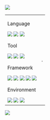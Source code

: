 <a href="https://github.com/bert13069598"><img src="https://capsule-render.vercel.app/api?type=waving&color=1F305F&height=150&section=header&text=BERT's%20Github%20Profile&fontColor=00599C&fontSize=30&animation=fadeIn&fontAlign=50&fontAlignY=33"/></a>
<!--
**bert13069598/bert13069598** is a ✨ _special_ ✨ repository because its `README.md` (this file) appears on your GitHub profile.
Here are some ideas to get you started:

- 🔭 I’m currently working on ...
- 🌱 I’m currently learning ...
- 👯 I’m looking to collaborate on ...
- 🤔 I’m looking for help with ...
- 💬 Ask me about ...
- 📫 How to reach me: ...
- 😄 Pronouns: ...
- ⚡ Fun fact: ...
- <a href="링크"><img src="https://img.shields.io/badge/이름-색상코드?style=flat-square&logo=로고명&logoColor=로고색"/></a>
-->

<table>
  <tr>
    <td>
<p>Language</p>
<div>
  <a href="https://github.com/bert13069598?tab=repositories&q=&type=&language=c%2B%2B&sort="><img src="https://img.shields.io/badge/C++-00599C?style=flat-square&logo=C%2B%2B&logoColor=white"/></a>
  <a href="https://github.com/bert13069598?tab=repositories&q=&type=&language=python&sort="><img src="https://img.shields.io/badge/Python-3776AB?style=flat-square&logo=Python&logoColor=white"/></a>
  <img src="https://img.shields.io/badge/Oracle-F80000?style=flat-square&logo=Oracle&logoColor=white"/>
</div>

<p>Tool</p>
<div>
  <a href="https://visualstudio.microsoft.com/ko/vs/"><img src="https://img.shields.io/badge/Visual Studio-5C2D91?style=flat-square&logo=Visual Studio&logoColor=white"/></a>
  <a href="https://code.visualstudio.com/"><img src="https://img.shields.io/badge/Visual Studio Code-007ACC?style=flat-square&logo=Visual Studio Code&logoColor=white"/></a>
  <a href="https://www.jetbrains.com/ko-kr/pycharm/"><img src="https://img.shields.io/badge/PyCharm-000000?style=flat-square&logo=PyCharm&logoColor=white"/></a>
</div>

<p>Framework</p>
<div>
  <a href="https://keras.io/"><img src="https://img.shields.io/badge/Keras-D00000?style=flat-square&logo=Keras&logoColor=white"/></a>
  <a href="https://pytorch.org/"><img src="https://img.shields.io/badge/PyTorch-EE4C2C?style=flat-square&logo=PyTorch&logoColor=white"/></a>
  <a href="https://www.tensorflow.org/?hl=ko"><img src="https://img.shields.io/badge/TensorFlow-FF6F00?style=flat-square&logo=TensorFlow&logoColor=white"/></a>
  <a href="https://www.ros.org/"><img src="https://img.shields.io/badge/ROS-22314E?style=flat-square&logo=ROS&logoColor=white"/></a>
  <a href="https://opencv.org/"><img src="https://img.shields.io/badge/OpenCV-5C3EE8?style=flat-square&logo=OpenCV&logoColor=white"/></a>
</div>

<p>Environment</p>
<div>
  <a href="https://www.microsoft.com/ko-kr"><img src="https://img.shields.io/badge/Windows-0078D6?style=flat-square&logo=Windows&logoColor=white"/></a>
  <img src="https://img.shields.io/badge/Linux-FCC624?style=flat-square&logo=Linux&logoColor=white"/>
  <a href="https://ubuntu.com/"><img src="https://img.shields.io/badge/Ubuntu-E95420?style=flat-square&logo=Ubuntu&logoColor=white"/></a>
</div>
    </td>
    <td>
    .  
    </td>
  </tr>
</table>
<a href="https://simpleicons.org/"><img src="https://img.shields.io/badge/Simple Icons-111111?style=flat-square&logo=Simple Icons&logoColor=white"/>
